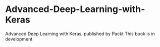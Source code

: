 # Advanced-Deep-Learning-with-Keras
 Advanced Deep Learning with Keras, published by Packt
 This book is in development
